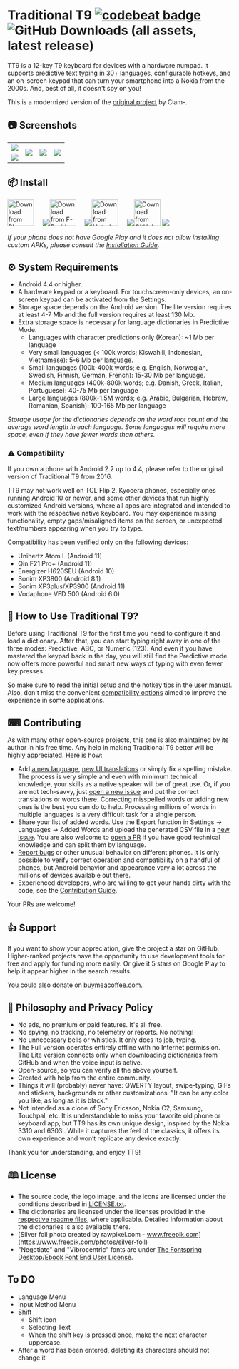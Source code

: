 # Traditional T9 [![codebeat badge](https://codebeat.co/badges/f7ab222f-4c5d-4b79-b1c8-401eea79c206)](https://codebeat.co/projects/github-com-sspanak-tt9-master) ![GitHub Downloads (all assets, latest release)](https://img.shields.io/github/downloads/sspanak/tt9/latest/total)

TT9 is a 12-key T9 keyboard for devices with a hardware numpad. It supports predictive text typing in [30+ languages](app/languages/definitions), configurable hotkeys, and an on-screen keypad that can turn your smartphone into a Nokia from the 2000s. And, best of all, it doesn't spy on you!

This is a modernized version of the [original project](https://github.com/Clam-/TraditionalT9) by Clam-.

## 📷 Screenshots
<table>
    <tr>
        <td> <img src="screenshots/1.png"> </td>
        <td rowspan="2"> <img src="screenshots/3.png"> </td>
        <td rowspan="2"> <img src="screenshots/4.png"> </td>
        <td rowspan="2"> <img src="screenshots/5.png"> </td>
    </tr>
    <tr>
        <td> <img src="screenshots/2.png"> </td>
    </tr>
</table>

## 📦 Install

[<img src="docs/badges/google.png" alt="Download from Play Store" height="59">](https://play.google.com/store/apps/details?id=io.github.sspanak.tt9)&nbsp;&nbsp;&nbsp;&nbsp;
![](docs/badges/80-height.png)[<img src="docs/badges/f-droid.png" alt="Download from F-Droid" height="59">](https://f-droid.org/app/io.github.sspanak.tt9)&nbsp;&nbsp;&nbsp;&nbsp;
![](docs/badges/80-height.png)[<img src="https://stc.utdstc.com/img/mediakit/download-gio-big.png" alt="Download from Uptodown" height="59">](https://io-github-sspanak-tt9.en.uptodown.com/android)&nbsp;&nbsp;&nbsp;&nbsp;
![](docs/badges/80-height.png)[<img src="docs/badges/github.png" alt="Download from GitHub" height="59">](https://github.com/sspanak/tt9/releases/latest)
![](docs/badges/80-height.png)

_If your phone does not have Google Play and it does not allow installing custom APKs, please consult the [Installation Guide](docs/installation.md)._

## ⚙️ System Requirements
- Android 4.4 or higher.
- A hardware keypad or a keyboard. For touchscreen-only devices, an on-screen keypad can be activated from the Settings.
- Storage space depends on the Android version. The lite version requires at least 4-7 Mb and the full version requires at least 130 Mb.
- Extra storage space is necessary for language dictionaries in Predictive Mode.
  - Languages with character predictions only (Korean): ~1 Mb per language
  - Very small languages (< 100k words; Kiswahili, Indonesian, Vietnamese): 5-6 Mb per language.
  - Small languages (100k-400k words; e.g. English, Norwegian, Swedish, Finnish, German, French): 15-30 Mb per language.
  - Medium languages (400k-800k words; e.g. Danish, Greek, Italian, Portuguese): 40-75 Mb per language
  - Large languages (800k-1.5M words; e.g. Arabic, Bulgarian, Hebrew, Romanian, Spanish): 100-165 Mb per language

_Storage usage for the dictionaries depends on the word root count and the average word length in each language. Some languages will require more space, even if they have fewer words than others._

### ⚠️ Compatibility
If you own a phone with Android 2.2 up to 4.4, please refer to the original version of Traditional T9 from 2016.

TT9 may not work well on TCL Flip 2, Kyocera phones, especially ones running Android 10 or newer, and some other devices that run highly customized Android versions, where all apps are integrated and intended to work with the respective native keyboard. You may experience missing functionality, empty gaps/misaligned items on the screen, or unexpected text/numbers appearing when you try to type.

Compatibility has been verified only on the following devices:
- Unihertz Atom L (Android 11)
- Qin F21 Pro+ (Android 11)
- Energizer H620SEU (Android 10)
- Sonim XP3800 (Android 8.1)
- Sonim XP3plus/XP3900 (Android 11)
- Vodaphone VFD 500 (Android 6.0)

## 🤔 How to Use Traditional T9?
Before using Traditional T9 for the first time you need to configure it and load a dictionary. After that, you can start typing right away in one of the three modes: Predictive, ABC, or Numeric (123). And even if you have mastered the keypad back in the day, you will still find the Predictive mode now offers more powerful and smart new ways of typing with even fewer key presses.

So make sure to read the initial setup and the hotkey tips in the [user manual](docs/help/help.en.md). Also, don't miss the convenient [compatibility options](docs/help/help.en.md#compatibility-options--troubleshooting) aimed to improve the experience in some applications.

## ⌨ Contributing
As with many other open-source projects, this one is also maintained by its author in his free time. Any help in making Traditional T9 better will be highly appreciated. Here is how:
- Add [a new language](CONTRIBUTING.md#adding-a-new-language), [new UI translations](CONTRIBUTING.md#translating-the-ui) or simply fix a spelling mistake. The process is very simple and even with minimum technical knowledge, your skills as a native speaker will be of great use. Or, if you are not tech-savvy, just [open a new issue](https://github.com/sspanak/tt9/issues) and put the correct translations or words there. Correcting misspelled words or adding new ones is the best you can do to help. Processing millions of words in multiple languages is a very difficult task for a single person.
- Share your list of added words. Use the Export function in Settings → Languages → Added Words and upload the generated CSV file in a [new issue](https://github.com/sspanak/tt9/issues). You are also welcome to [open a PR](https://github.com/sspanak/tt9/pulls) if you have good technical knowledge and can split them by language.
- [Report bugs](https://github.com/sspanak/tt9/issues) or other unusual behavior on different phones. It is only possible to verify correct operation and compatibility on a handful of phones, but Android behavior and appearance vary a lot across the millions of devices available out there.
- Experienced developers, who are willing to get your hands dirty with the code, see the [Contribution Guide](CONTRIBUTING.md).

Your PRs are welcome!

## 👍 Support
If you want to show your appreciation, give the project a star on GitHub. Higher-ranked projects have the opportunity to use development tools for free and apply for funding more easily. Or give it 5 stars on Google Play to help it appear higher in the search results.

You could also donate on [buymeacoffee.com](https://www.buymeacoffee.com/sspanak).

## 💪 Philosophy and Privacy Policy
- No ads, no premium or paid features. It's all free.
- No spying, no tracking, no telemetry or reports. No nothing!
- No unnecessary bells or whistles. It only does its job, typing.
- The Full version operates entirely offline with no Internet permission. The Lite version connects only when downloading dictionaries from GitHub and when the voice input is active.
- Open-source, so you can verify all the above yourself.
- Created with help from the entire community.
- Things it will (probably) never have: QWERTY layout, swipe-typing, GIFs and stickers, backgrounds or other customizations. "It can be any color you like, as long as it is black."
- Not intended as a clone of Sony Ericsson, Nokia C2, Samsung, Touchpal, etc. It is understandable to miss your favorite old phone or keyboard app, but TT9 has its own unique design, inspired by the Nokia 3310 and 6303i. While it captures the feel of the classics, it offers its own experience and won’t replicate any device exactly.

Thank you for understanding, and enjoy TT9!


## 🕮 License
- The source code, the logo image, and the icons are licensed under the conditions described in [LICENSE.txt](LICENSE.txt).
- The dictionaries are licensed under the licenses provided in the [respective readme files](docs/dictionaries), where applicable. Detailed information about the dictionaries is also available there.
- [Silver foil photo created by rawpixel.com - www.freepik.com](https://www.freepik.com/photos/silver-foil)
- "Negotiate" and "Vibrocentric" fonts are under [The Fontspring Desktop/Ebook Font End User License](docs/desktop-ebook-EULA-1.8.txt).

## To DO
* Language Menu
* Input Method Menu
* Shift
  * Shift icon
  * Selecting Text
  * When the shift key is pressed once, make the next character uppercase.
* After a word has been entered, deleting its characters should not change it